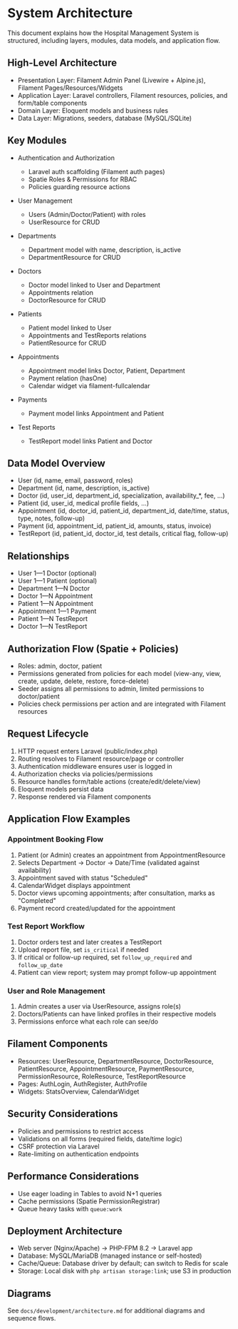 # System Architecture

This document explains how the Hospital Management System is structured, including layers, modules, data models, and application flow.

## High-Level Architecture

- Presentation Layer: Filament Admin Panel (Livewire + Alpine.js), Filament Pages/Resources/Widgets
- Application Layer: Laravel controllers, Filament resources, policies, and form/table components
- Domain Layer: Eloquent models and business rules
- Data Layer: Migrations, seeders, database (MySQL/SQLite)

## Key Modules

- Authentication and Authorization
  - Laravel auth scaffolding (Filament auth pages)
  - Spatie Roles & Permissions for RBAC
  - Policies guarding resource actions

- User Management
  - Users (Admin/Doctor/Patient) with roles
  - UserResource for CRUD

- Departments
  - Department model with name, description, is_active
  - DepartmentResource for CRUD

- Doctors
  - Doctor model linked to User and Department
  - Appointments relation
  - DoctorResource for CRUD

- Patients
  - Patient model linked to User
  - Appointments and TestReports relations
  - PatientResource for CRUD

- Appointments
  - Appointment model links Doctor, Patient, Department
  - Payment relation (hasOne)
  - Calendar widget via filament-fullcalendar

- Payments
  - Payment model links Appointment and Patient

- Test Reports
  - TestReport model links Patient and Doctor

## Data Model Overview

- User (id, name, email, password, roles)
- Department (id, name, description, is_active)
- Doctor (id, user_id, department_id, specialization, availability_*, fee, ...)
- Patient (id, user_id, medical profile fields, ...)
- Appointment (id, doctor_id, patient_id, department_id, date/time, status, type, notes, follow-up)
- Payment (id, appointment_id, patient_id, amounts, status, invoice)
- TestReport (id, patient_id, doctor_id, test details, critical flag, follow-up)

## Relationships

- User 1—1 Doctor (optional)
- User 1—1 Patient (optional)
- Department 1—N Doctor
- Doctor 1—N Appointment
- Patient 1—N Appointment
- Appointment 1—1 Payment
- Patient 1—N TestReport
- Doctor 1—N TestReport

## Authorization Flow (Spatie + Policies)

- Roles: admin, doctor, patient
- Permissions generated from policies for each model (view-any, view, create, update, delete, restore, force-delete)
- Seeder assigns all permissions to admin, limited permissions to doctor/patient
- Policies check permissions per action and are integrated with Filament resources

## Request Lifecycle

1. HTTP request enters Laravel (public/index.php)
2. Routing resolves to Filament resource/page or controller
3. Authentication middleware ensures user is logged in
4. Authorization checks via policies/permissions
5. Resource handles form/table actions (create/edit/delete/view)
6. Eloquent models persist data
7. Response rendered via Filament components

## Application Flow Examples

### Appointment Booking Flow

1. Patient (or Admin) creates an appointment from AppointmentResource
2. Selects Department -> Doctor -> Date/Time (validated against availability)
3. Appointment saved with status "Scheduled"
4. CalendarWidget displays appointment
5. Doctor views upcoming appointments; after consultation, marks as "Completed"
6. Payment record created/updated for the appointment

### Test Report Workflow

1. Doctor orders test and later creates a TestReport
2. Upload report file, set `is_critical` if needed
3. If critical or follow-up required, set `follow_up_required` and `follow_up_date`
4. Patient can view report; system may prompt follow-up appointment

### User and Role Management

1. Admin creates a user via UserResource, assigns role(s)
2. Doctors/Patients can have linked profiles in their respective models
3. Permissions enforce what each role can see/do

## Filament Components

- Resources: UserResource, DepartmentResource, DoctorResource, PatientResource, AppointmentResource, PaymentResource, PermissionResource, RoleResource, TestReportResource
- Pages: AuthLogin, AuthRegister, AuthProfile
- Widgets: StatsOverview, CalendarWidget

## Security Considerations

- Policies and permissions to restrict access
- Validations on all forms (required fields, date/time logic)
- CSRF protection via Laravel
- Rate-limiting on authentication endpoints

## Performance Considerations

- Use eager loading in Tables to avoid N+1 queries
- Cache permissions (Spatie PermissionRegistrar)
- Queue heavy tasks with `queue:work`

## Deployment Architecture

- Web server (Nginx/Apache) -> PHP-FPM 8.2 -> Laravel app
- Database: MySQL/MariaDB (managed instance or self-hosted)
- Cache/Queue: Database driver by default; can switch to Redis for scale
- Storage: Local disk with `php artisan storage:link`; use S3 in production

## Diagrams

See `docs/development/architecture.md` for additional diagrams and sequence flows.

